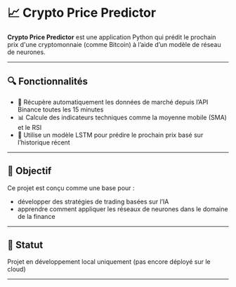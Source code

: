 # 📈 Crypto Price Predictor

**Crypto Price Predictor** est une application Python qui prédit le prochain prix d'une cryptomonnaie (comme Bitcoin) à l’aide d’un modèle de réseau de neurones.

---

## 🔍 Fonctionnalités

- 📡 Récupère automatiquement les données de marché depuis l’API Binance toutes les 15 minutes  
- 📊 Calcule des indicateurs techniques comme la moyenne mobile (SMA) et le RSI  
- 🤖 Utilise un modèle LSTM pour prédire le prochain prix basé sur l’historique récent  

---

## 🎯 Objectif

Ce projet est conçu comme une base pour :
- développer des stratégies de trading basées sur l’IA
- apprendre comment appliquer les réseaux de neurones dans le domaine de la finance

---

## 🚧 Statut

Projet en développement local uniquement (pas encore déployé sur le cloud)

---

